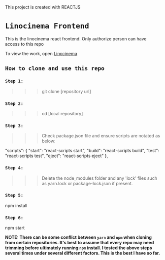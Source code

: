 This project is created with REACTJS 

# `Linocinema Frontend`
This is the linocinema react frontend. Only authorize person can have access to this repo <br />

To view the work, open [Linocinema](https://www.linocinema.com/)

## `How to clone and use this repo`

### `Step 1:`
>>> git clone [repository url]

### `Step 2:`
>>> cd [local repository]

### `Step 3:`
>>> Check package.json file and ensure scripts are notated as below: <br />

"scripts": {
    "start": "react-scripts start",
    "build": "react-scripts build",
    "test": "react-scripts test",
    "eject": "react-scripts eject"
},

### `Step 4:`
>>> Delete the node_modules folder and any 'lock' files such as yarn.lock or package-lock.json if present.

### `Step 5:`
npm install

### `Step 6:`
npm start

**NOTE: There can be some conflict between `yarn` and `npm` when cloning from certain repositories. It's best to assume that every repo may need trimming before ultimately running `npm` install. I tested the above steps several times under several different factors. This is the best I have so far.**
